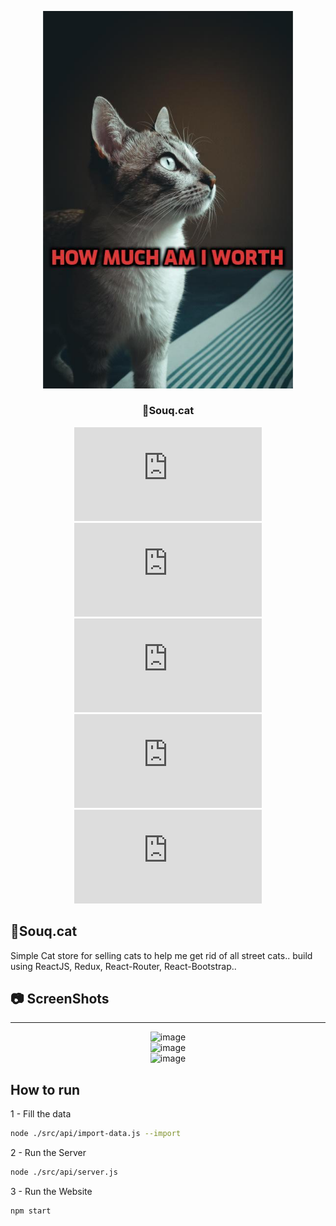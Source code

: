 <p align="center">
  <a href="" rel="noopener">
 <img width=400px  src="https://github.com/AbdallahHemdan/Souq.Cat/blob/master/Images/addtext_com_MTQ1OTAyMjg0OTk.jpg" alt="Souq.Cat image"></a>
</p>

<h3 align="center">🛒Souq.cat </h3>

<div align="center">

[![GitHub contributors](https://img.shields.io/github/contributors/AbdallahHemdan/Souq.Cat)](https://github.com/AbdallahHemdan/Souq.Cat/contributors)
[![GitHub issues](https://img.shields.io/github/issues/AbdallahHemdan/Souq.Cat)](https://github.com/AbdallahHemdan/Souq.Cat/issues)
[![GitHub forks](https://img.shields.io/github/forks/AbdallahHemdan/Souq.Cat)](https://github.com/AbdallahHemdan/Souq.Cat/network)
[![GitHub stars](https://img.shields.io/github/stars/AbdallahHemdan/Souq.Cat)](https://github.com/AbdallahHemdan/Souq.Cat/stargazers)
[![GitHub license](https://img.shields.io/github/license/AbdallahHemdan/Souq.Cat)](https://github.com/AbdallahHemdan/Souq.Cat/blob/master/LICENSE)

</div>

## 🛒Souq.cat

Simple Cat store for selling cats to help me get rid of all street cats.. build using ReactJS, Redux, React-Router, React-Bootstrap..

## 📷 ScreenShots

---

<div align="center">
  
![image](https://user-images.githubusercontent.com/40190772/76119094-5ff9f900-5ff7-11ea-929b-b58a21cba4bc.png)
<br/>
![image](https://user-images.githubusercontent.com/40190772/76120739-cdf3ef80-5ffa-11ea-97b8-cfef5344d7cc.png)
<br/>
![image](https://user-images.githubusercontent.com/40190772/76120979-55416300-5ffb-11ea-9613-e9d97bcc76fb.png)

</div>

## How to run

1 - Fill the data

```sh
node ./src/api/import-data.js --import
```

2 - Run the Server

```sh
node ./src/api/server.js
```

3 - Run the Website

```sh
npm start
```
